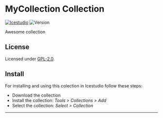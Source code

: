 

# MyCollection Collection

[![Icestudio][icestudio-image]][icestudio-url]
![Version][version-image]


Awesome collection


## License

Licensed under [GPL-2.0](https://opensource.org/licenses/GPL-2.0).

## Install

For installing and using this colection in Icestudio follow these steps:

* Download the collection
* Install the collection: *Tools > Collections > Add*
* Select the collection: *Select > Collection*







-------


<!-- Badges -->
[icestudio-image]: https://img.shields.io/badge/collection-icestudio-blue.svg
[icestudio-url]: https://github.com/FPGAwars/icestudio
[version-image]: https://img.shields.io/badge/version-v0.1.0-orange.svg
